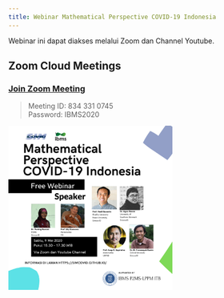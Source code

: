 ```yaml
---
title: Webinar Mathematical Perspective COVID-19 Indonesia
---
```


Webinar ini dapat diakses melalui Zoom dan Channel Youtube. 

## Zoom Cloud Meetings

### <a href="https://us02web.zoom.us/j/8343310745?pwd=MzhRYXFNb0ZvVzNGa2N1aERIdHd0UT09">Join Zoom Meeting</a>


> Meeting ID: 834 331 0745 <br/> Password: IBMS2020


<!-- ### Youtube Channel -->

<img src="figures/Webinar COVID-19 INDONESIA-v6.png" width="65%" /><br>